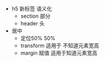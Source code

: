- h5 新标签 语义化
    - section 部分
    - header 头
- 居中
    - 定位50% 50%
    - transform 适用于 不知道元素宽高
    - margin 赋值 适用于知道元素宽高